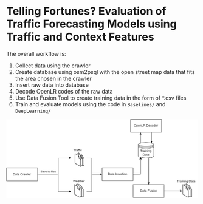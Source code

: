 # Telling Fortunes? Evaluation of Traffic Forecasting Models using Traffic and Context Features

The overall workflow is:

1. Collect data using the crawler
2. Create database using osm2psql with the open street map data that fits the area chosen in the crawler
3. Insert raw data into database
4. Decode OpenLR codes of the raw data
5. Use Data Fusion Tool to create training data in the form of *.csv files
6. Train and evaluate models using the code in `Baselines/` and `DeepLearning/`

![image](images/APIN%20Workflow-Data.jpg)
